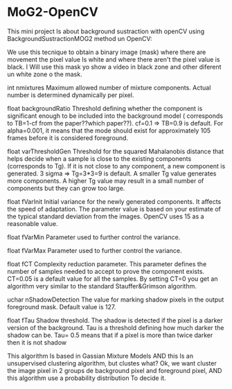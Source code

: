 # MoG2-OpenCV
This mini project Is about  background sustraction with openCV using BackgroundSustractionMOG2 method un OpenCV:

We use this tecnique to obtain a binary image (mask) where there are movement the pixel value Is white and where there aren't the pixel value is black.
I Will use this mask yo show a vídeo in black zone and other diferent un white zone o the mask.

int nmixtures
Maximum allowed number of mixture components. Actual number is determined dynamically per pixel.

float backgroundRatio
Threshold defining whether the component is significant enough to be included into the background model ( corresponds to TB=1-cf from the paper??which paper??). cf=0.1 => TB=0.9 is default. For alpha=0.001, it means that the mode should exist for approximately 105 frames before it is considered foreground.

float varThresholdGen
Threshold for the squared Mahalanobis distance that helps decide when a sample is close to the existing components (corresponds to Tg). If it is not close to any component, a new component is generated. 3 sigma => Tg=3*3=9 is default. A smaller Tg value generates more components. A higher Tg value may result in a small number of components but they can grow too large.

float fVarInit
Initial variance for the newly generated components. It affects the speed of adaptation. The parameter value is based on your estimate of the typical standard deviation from the images. OpenCV uses 15 as a reasonable value.

float fVarMin
Parameter used to further control the variance.

float fVarMax
Parameter used to further control the variance.

float fCT
Complexity reduction parameter. This parameter defines the number of samples needed to accept to prove the component exists. CT=0.05 is a default value for all the samples. By setting CT=0 you get an algorithm very similar to the standard Stauffer&Grimson algorithm.

uchar nShadowDetection
The value for marking shadow pixels in the output foreground mask. Default value is 127.

float fTau
Shadow threshold. The shadow is detected if the pixel is a darker version of the background. Tau is a threshold defining how much darker the shadow can be. Tau= 0.5 means that if a pixel is more than twice darker then it is not shadow

This algorithm Is based in Gassian Mixture Models AND this Is an unsupervised clustering algorithm, but clustes what? Ok, we want cluster the image pixel in 2 groups de background pixel and foreground pixel, AND this algorithm use a probability distribution 
To decide it.

 

